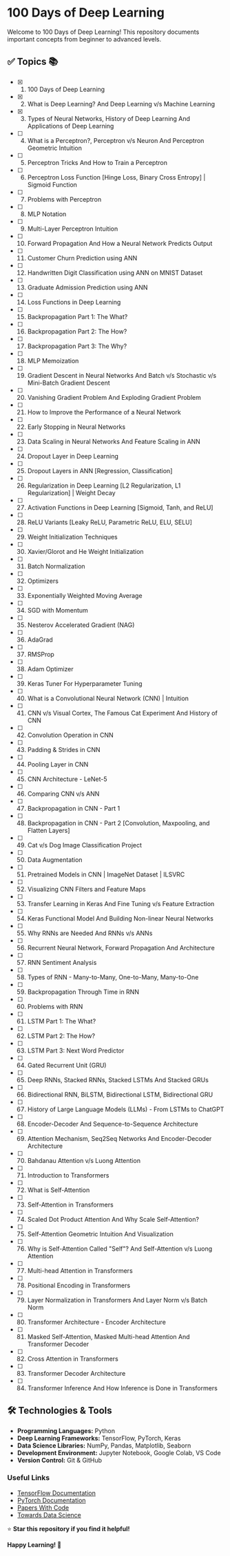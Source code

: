 # 100 Days of Deep Learning

Welcome to 100 Days of Deep Learning! This repository documents important concepts from beginner to advanced levels.

## ✅ Topics 📚

- [x] 1. 100 Days of Deep Learning
- [x] 2. What is Deep Learning? And Deep Learning v/s Machine Learning
- [x] 3. Types of Neural Networks, History of Deep Learning And Applications of Deep Learning
- [ ] 4. What is a Perceptron?, Perceptron v/s Neuron And Perceptron Geometric Intuition
- [ ] 5. Perceptron Tricks And How to Train a Perceptron
- [ ] 6. Perceptron Loss Function [Hinge Loss, Binary Cross Entropy] | Sigmoid Function
- [ ] 7. Problems with Perceptron
- [ ] 8. MLP Notation
- [ ] 9. Multi-Layer Perceptron Intuition
- [ ] 10. Forward Propagation And How a Neural Network Predicts Output
- [ ] 11. Customer Churn Prediction using ANN
- [ ] 12. Handwritten Digit Classification using ANN on MNIST Dataset
- [ ] 13. Graduate Admission Prediction using ANN
- [ ] 14. Loss Functions in Deep Learning
- [ ] 15. Backpropagation Part 1: The What?
- [ ] 16. Backpropagation Part 2: The How?
- [ ] 17. Backpropagation Part 3: The Why?
- [ ] 18. MLP Memoization
- [ ] 19. Gradient Descent in Neural Networks And Batch v/s Stochastic v/s Mini-Batch Gradient Descent
- [ ] 20. Vanishing Gradient Problem And Exploding Gradient Problem
- [ ] 21. How to Improve the Performance of a Neural Network
- [ ] 22. Early Stopping in Neural Networks
- [ ] 23. Data Scaling in Neural Networks And Feature Scaling in ANN
- [ ] 24. Dropout Layer in Deep Learning
- [ ] 25. Dropout Layers in ANN [Regression, Classification]
- [ ] 26. Regularization in Deep Learning [L2 Regularization, L1 Regularization] | Weight Decay
- [ ] 27. Activation Functions in Deep Learning [Sigmoid, Tanh, and ReLU]
- [ ] 28. ReLU Variants [Leaky ReLU, Parametric ReLU, ELU, SELU]
- [ ] 29. Weight Initialization Techniques
- [ ] 30. Xavier/Glorot and He Weight Initialization
- [ ] 31. Batch Normalization
- [ ] 32. Optimizers
- [ ] 33. Exponentially Weighted Moving Average
- [ ] 34. SGD with Momentum
- [ ] 35. Nesterov Accelerated Gradient (NAG)
- [ ] 36. AdaGrad
- [ ] 37. RMSProp
- [ ] 38. Adam Optimizer
- [ ] 39. Keras Tuner For Hyperparameter Tuning
- [ ] 40. What is a Convolutional Neural Network (CNN) | Intuition
- [ ] 41. CNN v/s Visual Cortex, The Famous Cat Experiment And History of CNN
- [ ] 42. Convolution Operation in CNN
- [ ] 43. Padding & Strides in CNN
- [ ] 44. Pooling Layer in CNN
- [ ] 45. CNN Architecture - LeNet-5
- [ ] 46. Comparing CNN v/s ANN
- [ ] 47. Backpropagation in CNN - Part 1
- [ ] 48. Backpropagation in CNN - Part 2 [Convolution, Maxpooling, and Flatten Layers]
- [ ] 49. Cat v/s Dog Image Classification Project
- [ ] 50. Data Augmentation
- [ ] 51. Pretrained Models in CNN | ImageNet Dataset | ILSVRC
- [ ] 52. Visualizing CNN Filters and Feature Maps
- [ ] 53. Transfer Learning in Keras And Fine Tuning v/s Feature Extraction
- [ ] 54. Keras Functional Model And Building Non-linear Neural Networks
- [ ] 55. Why RNNs are Needed And RNNs v/s ANNs
- [ ] 56. Recurrent Neural Network, Forward Propagation And Architecture
- [ ] 57. RNN Sentiment Analysis
- [ ] 58. Types of RNN - Many-to-Many, One-to-Many, Many-to-One
- [ ] 59. Backpropagation Through Time in RNN
- [ ] 60. Problems with RNN
- [ ] 61. LSTM Part 1: The What?
- [ ] 62. LSTM Part 2: The How?
- [ ] 63. LSTM Part 3: Next Word Predictor
- [ ] 64. Gated Recurrent Unit (GRU)
- [ ] 65. Deep RNNs, Stacked RNNs, Stacked LSTMs And Stacked GRUs
- [ ] 66. Bidirectional RNN, BiLSTM, Bidirectional LSTM, Bidirectional GRU
- [ ] 67. History of Large Language Models (LLMs) - From LSTMs to ChatGPT
- [ ] 68. Encoder-Decoder And Sequence-to-Sequence Architecture
- [ ] 69. Attention Mechanism, Seq2Seq Networks And Encoder-Decoder Architecture
- [ ] 70. Bahdanau Attention v/s Luong Attention
- [ ] 71. Introduction to Transformers
- [ ] 72. What is Self-Attention
- [ ] 73. Self-Attention in Transformers
- [ ] 74. Scaled Dot Product Attention And Why Scale Self-Attention?
- [ ] 75. Self-Attention Geometric Intuition And Visualization
- [ ] 76. Why is Self-Attention Called "Self"? And Self-Attention v/s Luong Attention
- [ ] 77. Multi-head Attention in Transformers
- [ ] 78. Positional Encoding in Transformers
- [ ] 79. Layer Normalization in Transformers And Layer Norm v/s Batch Norm
- [ ] 80. Transformer Architecture - Encoder Architecture
- [ ] 81. Masked Self-Attention, Masked Multi-head Attention And Transformer Decoder
- [ ] 82. Cross Attention in Transformers
- [ ] 83. Transformer Decoder Architecture
- [ ] 84. Transformer Inference And How Inference is Done in Transformers

## 🛠️ Technologies & Tools

- **Programming Languages:** Python
- **Deep Learning Frameworks:** TensorFlow, PyTorch, Keras
- **Data Science Libraries:** NumPy, Pandas, Matplotlib, Seaborn
- **Development Environment:** Jupyter Notebook, Google Colab, VS Code
- **Version Control:** Git & GitHub

### Useful Links

- [TensorFlow Documentation](https://www.tensorflow.org/)
- [PyTorch Documentation](https://pytorch.org/)
- [Papers With Code](https://paperswithcode.com/)
- [Towards Data Science](https://towardsdatascience.com/)

⭐ **Star this repository if you find it helpful!**

**Happy Learning! 🚀**
